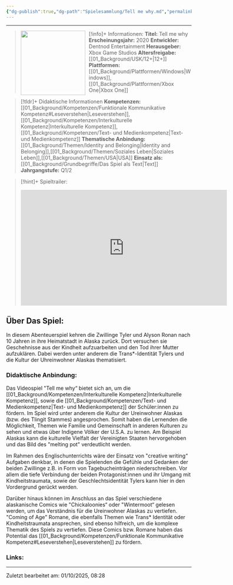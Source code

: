 ```yaml
---
{"dg-publish":true,"dg-path":"Spielesammlung/Tell me why.md","permalink":"/spielesammlung/tell-me-why/","noteIcon":"2"}
---
```


---
>[!info]+ Informationen:
><img src="https://upload.wikimedia.org/wikipedia/en/d/d5/TellMeWhy.png" style="float:left;height:175px;padding-right:10px">**Titel:** Tell me why
>**Erscheinungsjahr:** 2020
>**Entwickler:** Dentnod Entertainment
>**Herausgeber:** Xbox Game Studios
>**Altersfreigabe:** [[01_Background/USK/12+\|12+]]
>**Plattformen:** [[01_Background/Plattformen/Windows\|Windows]],[[01_Background/Plattformen/Xbox One\|Xbox One]]

>[!tldr]+ Didaktische Informationen
>**Kompetenzen:** [[01_Background/Kompetenzen/Funktionale Kommunikative Kompetenz#Leseverstehen\|Leseverstehen]],[[01_Background/Kompetenzen/Interkulturelle Kompetenz\|Interkulturelle Kompetenz]],[[01_Background/Kompetenzen/Text- und Medienkompetenz\|Text- und Medienkompetenz]]
>**Thematische Anbindung:** [[01_Background/Themen/Identity and Belonging\|Identity and Belonging]],[[01_Background/Themen/Soziales Leben\|Soziales Leben]],[[01_Background/Themen/USA\|USA]]
>**Einsatz als:** [[01_Background/Grundbegriffe/Das Spiel als Text\|Text]]
>**Jahrgangstufe:** Q1/2

>[!hint]+ Spieltrailer:
><iframe width="560" height="315" src="https://www.youtube.com/embed/DRN2VgTB-J8?si=FT8yIqRLUrGUiRg8" title="YouTube video player" frameborder="0" allow="accelerometer; autoplay; clipboard-write; encrypted-media; gyroscope; picture-in-picture; web-share" referrerpolicy="strict-origin-when-cross-origin" allowfullscreen></iframe>


## Über Das Spiel:
In diesem Abenteuerspiel kehren die Zwillinge Tyler und Alyson Ronan nach 10 Jahren in ihre Heimatstadt in Alaska zurück. Dort versuchen sie Geschehnisse aus der Kindheit aufzuarbeiten und den Tod ihrer Mutter aufzuklären. Dabei werden unter anderem die Trans*-Identität Tylers und die Kultur der Uhreinwohner Alaskas thematisiert. 
### Didaktische Anbindung:

Das Videospiel "Tell me why“ bietet sich an, um die [[01_Background/Kompetenzen/Interkulturelle Kompetenz\|Interkulturelle Kompetenz]], sowie die [[01_Background/Kompetenzen/Text- und Medienkompetenz\|Text- und Medienkompetenz]]  der Schüler:innen zu fördern. Im Spiel wird unter anderem die Kultur der Ureinwohner Alaskas (bzw. des Tlingit Stammes) angesprochen. Somit haben die Lernenden die Möglichkeit, Themen wie  Familie und Gemeinschaft in anderen Kulturen zu sehen und etwas über Indigene Völker der U.S.A. zu lernen. Am Beispiel Alaskas kann die kulturelle Vielfalt der Vereinigten Staaten hervorgehoben und das Bild des "melting pot" verdeutlicht werden. 

Im Rahmen des Englischunterrichts wäre der Einsatz von "creative writing“ Aufgaben denkbar, in denen die Spielenden die Gefühle und Gedanken der beiden Zwillinge z.B. in Form von Tagebucheinträgen niederschreiben. Vor allem die tiefe Verbindung der beiden Protagonist:innen und ihr Umgang mit Kindheitstraumata, sowie der Geschlechtsidentität Tylers kann hier in den Vordergrund gerückt werden. 

Darüber hinaus können im Anschluss an das Spiel verschiedene alaskanische Comics wie "Chickaloonies“ oder "Wintermoot“ gelesen werden, um das Verständnis für die Ureinwohner Alaskas zu vertiefen. "Coming of Age" Romane, die ebenfalls Themen wie Trans* Identität oder Kindheitstraumata ansprechen, sind ebenso hilfreich, um die komplexe Thematik des Spiels zu vertiefen. Diese Comics bzw. Romane haben das Potential das [[01_Background/Kompetenzen/Funktionale Kommunikative Kompetenz#Leseverstehen\|Leseverstehen]] zu fördern. 
### Links:



---
Zuletzt bearbeitet am: 01/10/2025, 08:28